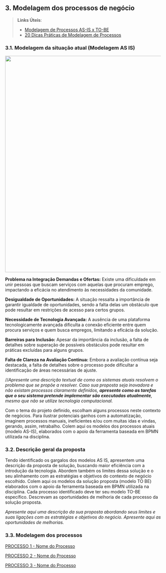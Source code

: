 ## 3. Modelagem dos processos de negócio


> **Links Úteis**:
> - [Modelagem de Processos AS-IS x TO-BE](https://dheka.com.br/modelagem-as-is-to-be/)
> - [20 Dicas Práticas de Modelagem de Processos](https://dheka.com.br/20-dicas-praticas-de-modelagem-de-processos/)

### 3.1. Modelagem da situação atual (Modelagem AS IS)


<div align="center">
<img src="https://github.com/ICEI-PUC-Minas-PSG-ADS-TI/psg-ads-2024-1-p2-tiapn-7358-1-01-Centro-Conveniencia-Virtual/assets/143443978/7fc628a7-cd1c-470b-b500-800133dae991" width="700px" />
</div>

**Problema na Integração Demandas e Ofertas:** 
Existe uma dificuldade em unir pessoas que buscam serviços com aquelas que procuram emprego, impactando a eficácia no atendimento às necessidades da comunidade. 

**Desigualdade de Oportunidades:** 
A situação ressalta a importância de garantir igualdade de oportunidades, sendo a falta delas um obstáculo que pode resultar em restrições de acesso para certos grupos. 

**Necessidade de Tecnologia Avançada:** 
A ausência de uma plataforma tecnologicamente avançada dificulta a conexão eficiente entre quem procura serviços e quem busca empregos, limitando a eficácia da solução. 

**Barreiras para Inclusão:** 
Apesar da importância da inclusão, a falta de detalhes sobre superação de possíveis obstáculos pode resultar em práticas excluídas para alguns grupos. 

**Falta de Clareza na Avaliação Contínua:**
Embora a avaliação contínua seja destacada, a falta de detalhes sobre o processo pode dificultar a identificação de áreas necessárias de ajuste. 

 
//_Apresente uma descrição textual de como os sistemas atuais resolvem o problema que se propõe a resolver.  Caso sua proposta seja inovadora e não existam processos claramente definidos, **apresente como as tarefas que o seu sistema pretende implementar são executadas atualmente**, mesmo que não se utilize tecnologia computacional._

Com o tema do projeto definido, escolham alguns processos neste contexto de negócios. Para ilustrar potenciais ganhos com a automatização, imaginem processos manuais, ineficientes e/ou com muitas idas e vindas, gerando, assim, retrabalho.
Colem aqui os modelos dos processos atuais (modelo AS-IS), elaborados com o apoio da ferramenta baseada em BPMN utilizada na disciplina.

### 3.2. Descrição geral da proposta

Tendo identificado os gargalos dos modelos AS IS, apresentem uma descrição da proposta de solução, buscando maior eficiência com a introdução da tecnologia. Abordem também os limites dessa solução e o seu alinhamento com as estratégias e objetivos do contexto de negócio escolhido. 
Colem aqui os modelos da solução proposta (modelo TO BE) elaborados com o apoio da ferramenta baseada em BPMN utilizada na disciplina.
Cada processo identificado deve ter seu modelo TO-BE específico. Descrevam as oportunidades de melhoria de cada processo da solução proposta.

_Apresente aqui uma descrição da sua proposta abordando seus limites e suas ligações com as estratégias e objetivos do negócio. Apresente aqui as oportunidades de melhorias._

### 3.3. Modelagem dos processos

[PROCESSO 1 - Nome do Processo](./processos/processo-1-nome-do-processo.md "Detalhamento do Processo 1.")

[PROCESSO 2 - Nome do Processo](./processos/processo-2-nome-do-processo.md "Detalhamento do Processo 2.")

[PROCESSO 3 - Nome do Processo](./processos/processo-3-nome-do-processo.md "Detalhamento do Processo 3.")
